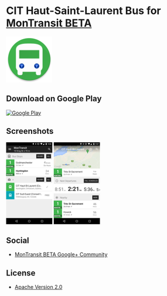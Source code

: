# CIT Haut-Saint-Laurent Bus for [MonTransit BETA](https://github.com/mtransitapps/mtransit-for-android)

<img width="25%" height="25%" src="https://raw.githubusercontent.com/mtransitapps/ca-haut-st-laurent-cithsl-bus-android/master/pub/hi-res-app-icon.png"/>

## Download on Google Play

[![Google Play](https://developer.android.com/images/brand/en_app_rgb_wo_60.png)](https://play.google.com/store/apps/details?id=org.mtransit.android.ca_haut_st_laurent_cithsl_bus)

## Screenshots

<img width="25%" height="25%" src="https://raw.githubusercontent.com/mtransitapps/ca-haut-st-laurent-cithsl-bus-android/master/pub/screenshot-phone-1.png"/>
<img width="25%" height="25%" src="https://raw.githubusercontent.com/mtransitapps/ca-haut-st-laurent-cithsl-bus-android/master/pub/screenshot-phone-2.png"/>

## Social

* [MonTransit BETA Google+ Community](https://plus.google.com/communities/111796337224469270605)

## License

* [Apache Version 2.0](http://www.apache.org/licenses/LICENSE-2.0.html)